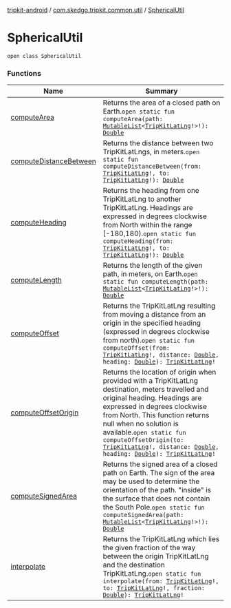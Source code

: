[tripkit-android](../../index.md) / [com.skedgo.tripkit.common.util](../index.md) / [SphericalUtil](./index.md)

# SphericalUtil

`open class SphericalUtil`

### Functions

| Name | Summary |
|---|---|
| [computeArea](compute-area.md) | Returns the area of a closed path on Earth.`open static fun computeArea(path: `[`MutableList`](https://kotlinlang.org/api/latest/jvm/stdlib/kotlin.collections/-mutable-list/index.html)`<`[`TripKitLatLng`](../-trip-kit-lat-lng/index.md)`!>!): `[`Double`](https://kotlinlang.org/api/latest/jvm/stdlib/kotlin/-double/index.html) |
| [computeDistanceBetween](compute-distance-between.md) | Returns the distance between two TripKitLatLngs, in meters.`open static fun computeDistanceBetween(from: `[`TripKitLatLng`](../-trip-kit-lat-lng/index.md)`!, to: `[`TripKitLatLng`](../-trip-kit-lat-lng/index.md)`!): `[`Double`](https://kotlinlang.org/api/latest/jvm/stdlib/kotlin/-double/index.html) |
| [computeHeading](compute-heading.md) | Returns the heading from one TripKitLatLng to another TripKitLatLng. Headings are expressed in degrees clockwise from North within the range [-180,180).`open static fun computeHeading(from: `[`TripKitLatLng`](../-trip-kit-lat-lng/index.md)`!, to: `[`TripKitLatLng`](../-trip-kit-lat-lng/index.md)`!): `[`Double`](https://kotlinlang.org/api/latest/jvm/stdlib/kotlin/-double/index.html) |
| [computeLength](compute-length.md) | Returns the length of the given path, in meters, on Earth.`open static fun computeLength(path: `[`MutableList`](https://kotlinlang.org/api/latest/jvm/stdlib/kotlin.collections/-mutable-list/index.html)`<`[`TripKitLatLng`](../-trip-kit-lat-lng/index.md)`!>!): `[`Double`](https://kotlinlang.org/api/latest/jvm/stdlib/kotlin/-double/index.html) |
| [computeOffset](compute-offset.md) | Returns the TripKitLatLng resulting from moving a distance from an origin in the specified heading (expressed in degrees clockwise from north).`open static fun computeOffset(from: `[`TripKitLatLng`](../-trip-kit-lat-lng/index.md)`!, distance: `[`Double`](https://kotlinlang.org/api/latest/jvm/stdlib/kotlin/-double/index.html)`, heading: `[`Double`](https://kotlinlang.org/api/latest/jvm/stdlib/kotlin/-double/index.html)`): `[`TripKitLatLng`](../-trip-kit-lat-lng/index.md)`!` |
| [computeOffsetOrigin](compute-offset-origin.md) | Returns the location of origin when provided with a TripKitLatLng destination, meters travelled and original heading. Headings are expressed in degrees clockwise from North. This function returns null when no solution is available.`open static fun computeOffsetOrigin(to: `[`TripKitLatLng`](../-trip-kit-lat-lng/index.md)`!, distance: `[`Double`](https://kotlinlang.org/api/latest/jvm/stdlib/kotlin/-double/index.html)`, heading: `[`Double`](https://kotlinlang.org/api/latest/jvm/stdlib/kotlin/-double/index.html)`): `[`TripKitLatLng`](../-trip-kit-lat-lng/index.md)`!` |
| [computeSignedArea](compute-signed-area.md) | Returns the signed area of a closed path on Earth. The sign of the area may be used to determine the orientation of the path. "inside" is the surface that does not contain the South Pole.`open static fun computeSignedArea(path: `[`MutableList`](https://kotlinlang.org/api/latest/jvm/stdlib/kotlin.collections/-mutable-list/index.html)`<`[`TripKitLatLng`](../-trip-kit-lat-lng/index.md)`!>!): `[`Double`](https://kotlinlang.org/api/latest/jvm/stdlib/kotlin/-double/index.html) |
| [interpolate](interpolate.md) | Returns the TripKitLatLng which lies the given fraction of the way between the origin TripKitLatLng and the destination TripKitLatLng.`open static fun interpolate(from: `[`TripKitLatLng`](../-trip-kit-lat-lng/index.md)`!, to: `[`TripKitLatLng`](../-trip-kit-lat-lng/index.md)`!, fraction: `[`Double`](https://kotlinlang.org/api/latest/jvm/stdlib/kotlin/-double/index.html)`): `[`TripKitLatLng`](../-trip-kit-lat-lng/index.md)`!` |
